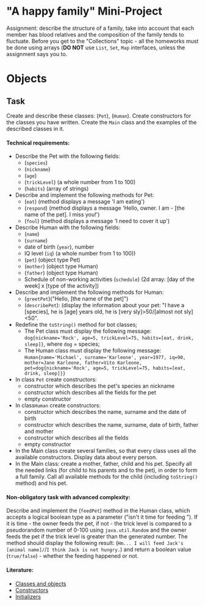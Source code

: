 # "A happy family" Mini-Project

Assignment: describe the structure of a family, take into account that each member has blood relatives and the composition of the family tends to fluctuate.
Before you get to the "Collections" topic - all the homeworks must be done using arrays (**DO NOT** use  `List`, `Set`, `Map` interfaces, unless the assignment says you to.

# Objects
## Task

Create and describe these classes:  (`Pet`), (`Human`). Create constructors for the classes you have written. Create the `Main` class and the examples of the described classes in it.

#### Technical requirements:
- Describe the Pet with the following fields:
    - (`species`)
    - (`nickname`)
    - (`age`)
    - (`trickLevel`) (a whole number from 1 to 100)
    - (`habits`) (array of strings)
- Describe and implement the following methods for Pet:
    - (`eat`) (method displays a message 'I am eating')
    - (`respond`) (method displays a message 'Hello, owner. I am - [the name of the pet]. I miss you!')
    - (`foul`) (method displays a message 'I need to cover it up')
- Describe Human with the following fields:
    - (`name`)
    - (`surname`)
    - date of birth (`year`), number
    - IQ level (`iq`) (a whole number from 1 to 100))
    - (`pet`) (object type Pet)
    - (`mother`) (object type Human)
    - (`father`) (object type Human)
    - Schedule of non-working activities (`schedule`) (2d array: [day of the week] x [type of the activity])
- Describe and implement the following methods for Human:
    - (`greetPet`)("Hello, [the name of the pet]")
    - (`describePet`): (display the information about your pet: "I have a [species], he is [age] years old, he is [very sly]>50/[almost not sly]<50".
- Redefine the  `toString()` method for bot classes;
    - The Pet class must display the following message: `dog{nickname='Rock', age=5, trickLevel=75, habits=[eat, drink, sleep]}`, where `dog` = species;
    - The Human class must display the following message: `Human{name='Michael', surname='Karleone', year=1977, iq=90, mother=Jane Karleone, father=Vito Karleone, pet=dog{nickname='Rock', age=5, trickLevel=75, habits=[eat, drink, sleep]}}`
- In class `Pet` create constructors:
    - constructor which describes the pet's species an nickname
    - constructor which describes all the fields for the pet
    - empty constructor
- In class`Human` create constructors:
    - constructor which describes the name, surname and the date of birth
    - constructor which describes the name, surname, date of birth, father and mother
    - constructor which describes all the fields
    - empty constructor
- In the Main class create several families, so that every class uses all the available constructors. Display data about every person.
- In the Main class: create a mother, father, child and his pet. Specify all the needed links (for child to his parents and to the pet), in order to form a full family. Call all available methods for the child (including  `toString()` method) and his pet.

#### Non-obligatory task with advanced complexity:
Describe and implement the  (`feedPet`) method in the Human class, which accepts a logical boolean type as a parameter ("isn't it time for feeding "). If it is time - the owner feeds the pet, if not - the trick level is compared to a pseudorandom number of 0-100 using `java.util.Random` and the owner feeds the pet if the trick level is greater than the generated number. The method should display the following result: (`Hm... I will feed Jack's [animal name]/`/`I think Jack is not hungry.`) and return a boolean value (`true/false`) - whether the feeding happened or not.

#### Literature:
- [Classes and objects](https://www.geeksforgeeks.org/classes-objects-java/)
- [Constructors](https://www.w3schools.com/java/java_constructors.asp)
- [Initializers](https://www.dummies.com/programming/java/what-is-an-initializer-in-java/)

